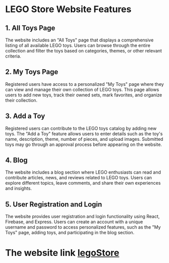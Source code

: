 # LEGO Store Website Features

## 1. All Toys Page

The website includes an "All Toys" page that displays a comprehensive listing of all available LEGO toys. Users can browse through the entire collection and filter the toys based on categories, themes, or other relevant criteria.

## 2. My Toys Page

Registered users have access to a personalized "My Toys" page where they can view and manage their own collection of LEGO toys. This page allows users to add new toys, track their owned sets, mark favorites, and organize their collection.

## 3. Add a Toy

Registered users can contribute to the LEGO toys catalog by adding new toys. The "Add a Toy" feature allows users to enter details such as the toy's name, description, theme, number of pieces, and upload images. Submitted toys may go through an approval process before appearing on the website.

## 4. Blog

The website includes a blog section where LEGO enthusiasts can read and contribute articles, news, and reviews related to LEGO toys. Users can explore different topics, leave comments, and share their own experiences and insights.

## 5. User Registration and Login

The website provides user registration and login functionality using React, Firebase, and Express. Users can create an account with a unique username and password to access personalized features, such as the "My Toys" page, adding toys, and participating in the blog section.

# The website link [legoStore](https://lego-toys.web.app/)
